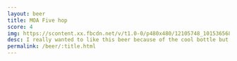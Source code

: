 ```yaml
---
layout: beer
title: MOA Five hop
score: 4
img: https://scontent.xx.fbcdn.net/v/t1.0-0/p480x480/12105748_10153656863078745_1274782812792168869_n.jpg?oh=6828ea845457e8a26e3becf2d0744a97&oe=5894C870
desc: I really wanted to like this beer because of the cool bottle but the flavour just isn’t right
permalink: /beer/:title.html
---
```

